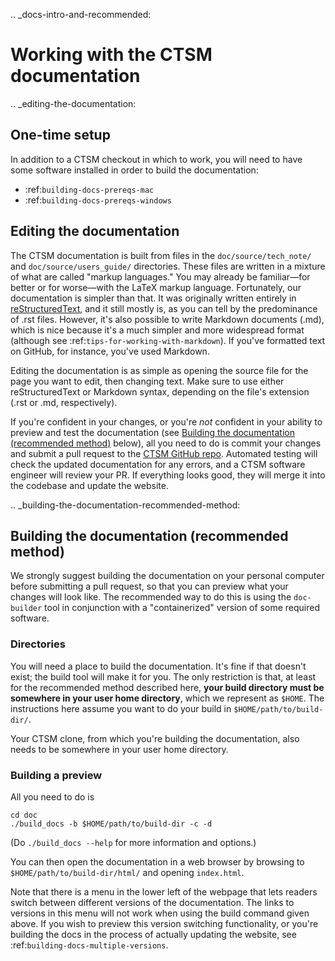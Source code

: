 .. _docs-intro-and-recommended:

# Working with the CTSM documentation
.. _editing-the-documentation:

## One-time setup
In addition to a CTSM checkout in which to work, you will need to have some software installed in order to build the documentation:
- :ref:`building-docs-prereqs-mac`
- :ref:`building-docs-prereqs-windows`

## Editing the documentation
The CTSM documentation is built from files in the `doc/source/tech_note/` and `doc/source/users_guide/` directories. These files are written in a mixture of what are called "markup languages." You may already be familiar—for better or for worse—with the LaTeX markup language. Fortunately, our documentation is simpler than that. It was originally written entirely in [reStructuredText](http://www.sphinx-doc.org/en/stable/rest.html), and it still mostly is, as you can tell by the predominance of .rst files. However, it's also possible to write Markdown documents (.md), which is nice because it's a much simpler and more widespread format (although see :ref:`tips-for-working-with-markdown`). If you've formatted text on GitHub, for instance, you've used Markdown.

Editing the documentation is as simple as opening the source file for the page you want to edit, then changing text. Make sure to use either reStructuredText or Markdown syntax, depending on the file's extension (.rst or .md, respectively).

If you're confident in your changes, or you're _not_ confident in your ability to preview and test the documentation (see [Building the documentation (recommended method)](#building-the-documentation-recommended-method) below), all you need to do is commit your changes and submit a pull request to the [CTSM GitHub repo](https://github.com/ESCOMP/CTSM). Automated testing will check the updated documentation for any errors, and a CTSM software engineer will review your PR. If everything looks good, they will merge it into the codebase and update the website.

.. _building-the-documentation-recommended-method:

## Building the documentation (recommended method)
We strongly suggest building the documentation on your personal computer before submitting a pull request, so that you can preview what your changes will look like. The recommended way to do this is using the `doc-builder` tool in conjunction with a "containerized" version of some required software.

### Directories
You will need a place to build the documentation. It's fine if that doesn't exist; the build tool will make it for you. The only restriction is that, at least for the recommended method described here, **your build directory must be somewhere in your user home directory**, which we represent as `$HOME`. The instructions here assume you want to do your build in `$HOME/path/to/build-dir/`.

Your CTSM clone, from which you're building the documentation, also needs to be somewhere in your user home directory.

### Building a preview
All you need to do is
```shell
cd doc
./build_docs -b $HOME/path/to/build-dir -c -d
```

(Do `./build_docs --help` for more information and options.)

You can then open the documentation in a web browser by browsing to `$HOME/path/to/build-dir/html/` and opening `index.html`.

Note that there is a menu in the lower left of the webpage that lets readers switch between different versions of the documentation. The links to versions in this menu will not work when using the build command given above. If you wish to preview this version switching functionality, or you're building the docs in the process of actually updating the website, see :ref:`building-docs-multiple-versions`.
